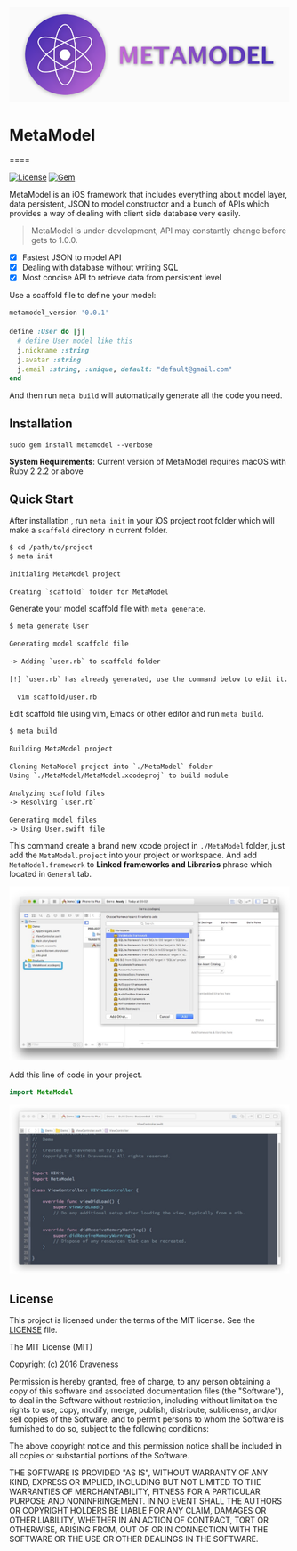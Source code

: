 ![MetaModel-banner](./images/banner.png)

# MetaModel

====

[![License](https://img.shields.io/badge/license-MIT-green.svg?style=flat)](https://github.com/draveness/metamodel/blob/master/LICENSE)
[![Gem](https://img.shields.io/gem/v/metamodel.svg?style=flat)](http://rubygems.org/gems/metamodel)

MetaModel is an iOS framework that includes everything about model layer, data persistent, JSON to model constructor and a bunch of APIs which provides a way of dealing with client side database very easily.

> MetaModel is under-development, API may constantly change before gets to 1.0.0.

+ [x] Fastest JSON to model API
+ [x] Dealing with database without writing SQL
+ [x] Most concise API to retrieve data from persistent level

Use a scaffold file to define your model:

```ruby
metamodel_version '0.0.1'

define :User do |j|
  # define User model like this
  j.nickname :string
  j.avatar :string
  j.email :string, :unique, default: "default@gmail.com"
end
```

And then run `meta build` will automatically generate all the code you need.

## Installation

```
sudo gem install metamodel --verbose
```

**System Requirements**: Current version of MetaModel requires macOS with Ruby 2.2.2 or above

## Quick Start

After installation , run `meta init` in your iOS project root folder which will make a `scaffold` directory in current folder.

```shell
$ cd /path/to/project
$ meta init

Initialing MetaModel project

Creating `scaffold` folder for MetaModel
```

Generate your model scaffold file with `meta generate`.

```shell
$ meta generate User

Generating model scaffold file

-> Adding `user.rb` to scaffold folder

[!] `user.rb` has already generated, use the command below to edit it.

  vim scaffold/user.rb
```

Edit scaffold file using vim, Emacs or other editor and run `meta build`.

```shell
$ meta build

Building MetaModel project

Cloning MetaModel project into `./MetaModel` folder
Using `./MetaModel/MetaModel.xcodeproj` to build module

Analyzing scaffold files
-> Resolving `user.rb`

Generating model files
-> Using User.swift file
```

This command create a brand new xcode project in `./MetaModel` folder, just add the `MetaModel.project` into your project or workspace. And add `MetaModel.framework` to **Linked frameworks and Libraries** phrase which located in `General` tab.

![add-metamodel-project-demo](images/add-metamodel-project-demo.png)

Add this line of code in your project.

```swift
import MetaModel
```

![import-metamodel-module](images/import-metamodel-module.png)

## License

This project is licensed under the terms of the MIT license. See the [LICENSE](./LICENSE) file.

The MIT License (MIT)

Copyright (c) 2016 Draveness

Permission is hereby granted, free of charge, to any person obtaining a copy
of this software and associated documentation files (the "Software"), to deal
in the Software without restriction, including without limitation the rights
to use, copy, modify, merge, publish, distribute, sublicense, and/or sell
copies of the Software, and to permit persons to whom the Software is
furnished to do so, subject to the following conditions:

The above copyright notice and this permission notice shall be included in all
copies or substantial portions of the Software.

THE SOFTWARE IS PROVIDED "AS IS", WITHOUT WARRANTY OF ANY KIND, EXPRESS OR
IMPLIED, INCLUDING BUT NOT LIMITED TO THE WARRANTIES OF MERCHANTABILITY,
FITNESS FOR A PARTICULAR PURPOSE AND NONINFRINGEMENT. IN NO EVENT SHALL THE
AUTHORS OR COPYRIGHT HOLDERS BE LIABLE FOR ANY CLAIM, DAMAGES OR OTHER
LIABILITY, WHETHER IN AN ACTION OF CONTRACT, TORT OR OTHERWISE, ARISING FROM,
OUT OF OR IN CONNECTION WITH THE SOFTWARE OR THE USE OR OTHER DEALINGS IN THE
SOFTWARE.
